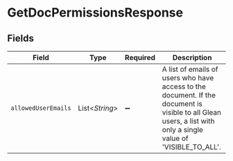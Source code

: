 # GetDocPermissionsResponse


## Fields

| Field                                                                                                                                                          | Type                                                                                                                                                           | Required                                                                                                                                                       | Description                                                                                                                                                    |
| -------------------------------------------------------------------------------------------------------------------------------------------------------------- | -------------------------------------------------------------------------------------------------------------------------------------------------------------- | -------------------------------------------------------------------------------------------------------------------------------------------------------------- | -------------------------------------------------------------------------------------------------------------------------------------------------------------- |
| `allowedUserEmails`                                                                                                                                            | List\<*String*>                                                                                                                                                | :heavy_minus_sign:                                                                                                                                             | A list of emails of users who have access to the document. If the document is visible to all Glean users, a list with only a single value of 'VISIBLE_TO_ALL'. |
